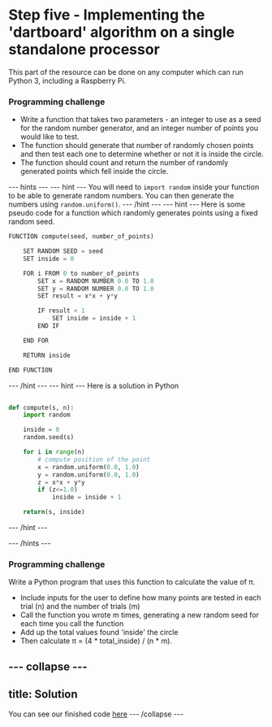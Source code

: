 # Step five - Implementing the 'dartboard' algorithm on a single standalone processor

This part of the resource can be done on any computer which can run Python 3, including a Raspberry Pi.

### Programming challenge
- Write a function that takes two parameters - an integer to use as a seed for the random number generator, and an integer number of points you would like to test.
- The function should generate that number of randomly chosen points and then test each one to determine whether or not it is inside the circle.
- The function should count and return the number of randomly generated points which fell inside the circle.

--- hints ---
--- hint ---
You will need to `import random` inside your function to be able to generate random numbers. You can then generate the numbers using `random.uniform()`.
--- /hint ---
--- hint ---
Here is some pseudo code for a function which randomly generates points using a fixed random seed.

```python
FUNCTION compute(seed, number_of_points)

    SET RANDOM SEED = seed
    SET inside = 0

    FOR i FROM 0 to number_of_points
        SET x = RANDOM NUMBER 0.0 TO 1.0
        SET y = RANDOM NUMBER 0.0 TO 1.0
        SET result = x*x + y*y

        IF result < 1
            SET inside = inside + 1
        END IF

    END FOR

    RETURN inside

END FUNCTION
```

--- /hint ---
--- hint ---
Here is a solution in Python
```python

def compute(s, n):
    import random

    inside = 0
    random.seed(s)

    for i in range(n)
        # compute position of the point
        x = random.uniform(0.0, 1.0)
        y = random.uniform(0.0, 1.0)
        z = x*x + y*y
        if (z<=1.0)
            inside = inside + 1

    return(s, inside)
```
--- /hint ---


--- /hints ---

### Programming challenge
Write a Python program that uses this function to calculate the value of π.

- Include inputs for the user to define how many points are tested in each trial (n) and the number of trials (m)
- Call the function you wrote m times, generating a new random seed for each time you call the function
- Add up the total values found 'inside' the circle
- Then calculate π = (4 * total_inside) / (n * m).

--- collapse ---
---
title: Solution
---
You can see our finished code [here](source/pi_dartboard.py)
--- /collapse ---
